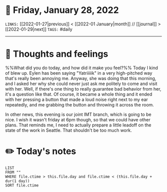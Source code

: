 # 📅 Friday, January 28, 2022
`LINKS:` [[2022-01-27|previous]] < [[2022-01 January|month]] // [[journal]] > [[2022-01-29|next]] 
`TAGS:` #daily

---
# 💭 Thoughts and feelings
%%What did you do today, and how did it make you feel?%%
Today I kind of blew up. Eylen has been saying "Yatriiiiik" in a very high-pitched way that's really been annoying me. Anyway, she was doing that this morning, and I asked her why she could never just ask me politely to come and visit with her. Well, if there's one thing to really guarantee bad behavior from her, it's a question like that. Of course, it became a whole thing and it ended with her pressing a button that made a loud noise right next to my ear repeatedly, and me grabbing the button and throwing it across the room. 

In other news, this evening is our joint IMT branch, which is going to be nice. I wish it wasn't friday at 6pm though, so that we could have other plans. That reminds me, I need to actually prepare a little leadoff on the state of the work in Seattle. That shouldn't be too much work. 

# ✏️ Today's notes
```dataview
LIST 
FROM ""
WHERE file.ctime > this.file.day and file.ctime < (this.file.day + dur(1 day))
SORT file.ctime
```
